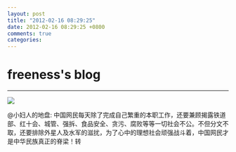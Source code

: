```yaml
---
layout: post
title: "2012-02-16 08:29:25"
date: 2012-02-16 08:29:25 +0800
comments: true
categories: 
---
```


# freeness's blog

----------

![](http://okqmqrbgo.bkt.clouddn.com/201202160829251.jpg)

>
@小妇人的地盘: 中国网民每天除了完成自己繁重的本职工作，还要兼顾揭露铁道部、红十会、城管、强拆、食品安全、贪污、腐败等等一切社会不公。不但分文不取，还要排除外星人及水军的滋扰，为了心中的理想社会顽强战斗着，中国网民才是中华民族真正的脊梁！转